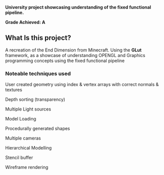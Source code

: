 **University project showcasing understanding of the fixed functional pipeline.**

**Grade Achieved: A**
## What Is this project?
A recreation of the End Dimension from Minecraft. Using the **GLut** framework, as a showcase of understanding OPENGL and Graphics programming concepts using the fixed functional pipeline

### Noteable techniques used

User created geometry using index & vertex arrays with correct normals & textures

Depth sorting (transparency)

Multiple Light sources

Model Loading

Procedurally generated shapes

Multiple cameras

Hierarchical Modelling

Stencil buffer

Wireframe rendering
